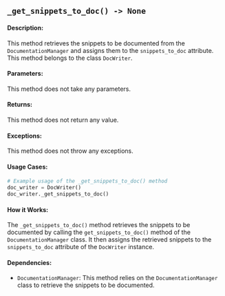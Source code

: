 ## `_get_snippets_to_doc() -> None`

#### Description:
This method retrieves the snippets to be documented from the `DocumentationManager` and assigns them to the `snippets_to_doc` attribute. This method belongs to the class `DocWriter`.

#### Parameters:
This method does not take any parameters.

#### Returns:
This method does not return any value.

#### Exceptions:
This method does not throw any exceptions.

#### Usage Cases:

```python
# Example usage of the _get_snippets_to_doc() method
doc_writer = DocWriter()
doc_writer._get_snippets_to_doc()
```

#### How it Works:
The `_get_snippets_to_doc()` method retrieves the snippets to be documented by calling the `get_snippets_to_doc()` method of the `DocumentationManager` class. It then assigns the retrieved snippets to the `snippets_to_doc` attribute of the `DocWriter` instance.

#### Dependencies:
- `DocumentationManager`: This method relies on the `DocumentationManager` class to retrieve the snippets to be documented.